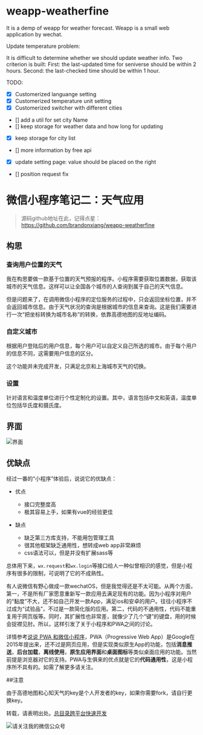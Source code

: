 # weapp-weatherfine

It is a demp of weapp for weather forecast. Weapp is a small web application by wechat.

Update temperature problem:

It is difficult to determine whether we should update weather info. Two criterion is built: First: the last-updated time for seniverse should be within 2 hours. Second: the last-checked time should be within 1 hour.

TODO:

- [x] Customerized languange setting
- [x] Customerized temperature unit setting
- [x] Customerized switcher with different cities
- [] add a util for set city Name
- [] keep storage for weather data and how long for updating
- [x] keep storage for city list
- [] more information by free api
- [x] update setting page: value should be placed on the right 
- [] position request fix

# 微信小程序笔记二：天气应用

> 源码github地址在此，记得点星：
https://github.com/brandonxiang/weapp-weatherfine

## 构思

### 查询用户位置的天气

我在构思要做一款基于位置的天气预报的程序。小程序需要获取位置数据，获取该城市的天气信息。这样可以让全国各个城市的人查询到属于自己的天气信息。

但是问题来了，在调用微信小程序的定位服务的过程中，只会返回坐标位置，并不会返回城市信息。由于天气状况的查询是根据城市的信息来查询。这是我们需要进行一次“把坐标转换为城市名称”的转换，依靠高德地图的反地址编码。

### 自定义城市

根据用户登陆后的用户信息，每个用户可以自定义自己所选的城市。由于每个用户的信息不同，这需要用户信息的区分。

这个功能并未完成开发，只满足北京和上海城市天气的切换。

### 设置

针对语言和温度单位进行个性定制化的设置。其中，语言包括中文和英语，温度单位包括华氏度和摄氏度。

## 界面

![界面](http://upload-images.jianshu.io/upload_images/685800-9d2a7b75a81c9b03.jpg?imageMogr2/auto-orient/strip%7CimageView2/2/w/1240)

## 优缺点

经过一番的“小程序”体验后，说说它的优缺点：

- 优点
  - 接口完整度高
  - 极其容易上手，如果有vue的经验更佳

- 缺点
   - 缺乏第三方库支持，不能用包管理工具
   - 很其他框架缺乏通用性，想转成web app非常麻烦
   -  css语法可以，但是并没有扩展sass等
   
总体用下来，`wx.request`和`wx.login`等接口给人一种似曾相识的感觉，但是小程序有很多的限制，可说明了它的不成熟性。

有人说微信有野心做成一款wechatOS，但是我觉得还是不太可能。从两个方面，第一，不是所有厂家愿意重新写一款应用去满足现有的功能。因为小程序对用户的“黏度”不大，还不如自己开发一款App，满足ios和安卓的用户。往往小程序不过成为“试验品”，不过是一款简化版的应用。第二，代码的不通用性，代码不能重复用于网页版等。同时，其扩展性也非常差，就像少了几个“键”的键盘，用的时候会捉襟见肘。所以，这样引发了关于小程序和PWA之间的讨论。

详情参考[说说 PWA 和微信小程序](https://zhuanlan.zhihu.com/p/22578965)，PWA（Progressive Web App）是Google在2015年提出来，还不过是网页应用，但是实现类似原生App的功能，包括**消息推送**，**后台加载**，**离线使用**，**原生应用界面**和**桌面图标**等类似桌面应用的功能。当然前提是浏览器对它的支持。PWA与生俱来的优点就是它的**代码通用性**，这是小程序所不具有的。如需了解更多请关注[]()。

##注意

由于高德地图和心知天气的key是个人开发者的key，如果你需要fork，请自行更换key。

转载，请表明出处。[总目录跨平台快速开发](http://www.jianshu.com/p/0348e33fb9d0)

![请关注我的微信公众号](http://upload-images.jianshu.io/upload_images/685800-b90086f21952919c.jpg?imageMogr2/auto-orient/strip%7CimageView2/2/w/1240)

